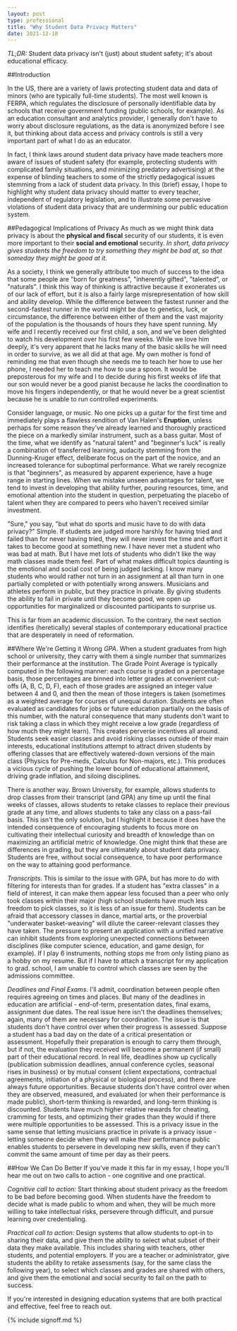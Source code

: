 ```yaml
---
layout: post
type: professional
title: "Why Student Data Privacy Matters"
date: 2021-12-10
---
```


*TL;DR:* Student data privacy isn't (just) about student safety; it's about educational efficacy.

##Introduction

In the US, there are a variety of laws protecting student data and data of minors (who are typically full-time students). The most well known is FERPA, which regulates the disclosure of personally identifiable data by schools that receive government funding (public schools, for example).  As an education consultant and analytics provider, I generally don't have to worry about disclosure regulations, as the data is anonymized before I see it, but thinking about data access and privacy controls is still a very important part of what I do as an educator.

In fact, I think laws around student data privacy have made teachers more aware of issues of student safety (for example, protecting students with complicated family situations, and minimizing predatory advertising) at the expense of blinding teachers to some of the strictly pedagogical issues stemming from a lack of student data privacy. In this (brief) essay, I hope to highlight why student data privacy should matter to every teacher, independent of regulatory legislation, and to illustrate some pervasive violations of student data privacy that are undermining our public education system.

##Pedagogical Implications of Privacy
As much as we might think data privacy is about the **physical and fiscal** security of our students, it is even more important to their **social and emotional** security. *In short, data privacy gives students the freedom to try something they might be bad at, so that someday they might be good at it.*

As a society, I think we generally attribute too much of success to the idea that some people are "born for greatness", "inherently gifted", "talented", or "naturals". I think this way of thinking is attractive because it exonerates us of our lack of effort, but it is also a fairly large misrepresentation of how skill and ability develop. While the difference between the fastest runner and the second-fastest runner in the world might be due to genetics, luck, or circumstance, the difference between either of them and the vast majority of the population is the thousands of hours they have spent running. My wife and I recently received our first child, a son, and we've been delighted to watch his development over his first few weeks. While we love him deeply, it's very apparent that he lacks many of the basic skills he will need in order to survive, as we all did at that age. My own mother is fond of reminding me that even though she needs me to teach her how to use her phone, I needed her to teach me how to use a spoon. It would be preposterous for my wife and I to decide during his first weeks of life that our son would never be a good pianist because he lacks the coordination to move his fingers independently, or that he would never be a great scientist because he is unable to run controlled experiments.

Consider language, or music. No one picks up a guitar for the first time and immediately plays a flawless rendition of Van Halen's **Eruption**, unless perhaps for some reason they've already learned and thoroughly practiced the piece on a markedly similar instrument, such as a bass guitar. Most of the time, what we identify as "natural talent" and "beginner's luck" is really a combination of transferred learning, audacity stemming from the Dunning-Kruger effect, deliberate focus on the part of the novice, and an increased tolerance for suboptimal performance. What we rarely recognize is that "beginners", as measured by apparent experience, have a huge range in starting lines. When we mistake unseen advantages for talent, we tend to invest in developing that ability further, pouring resources, time, and emotional attention into the student in question, perpetuating the placebo of talent when they are compared to peers who haven't received similar investment.

"Sure," you say, "but what do sports and music have to do with data privacy?" Simple. If students are judged more harshly for having tried and failed than for never having tried, they will never invest the time and effort it takes to become good at something new. I have never met a student who was bad at math. But I have met lots of students who didn't like the way math classes made them feel. Part of what makes difficult topics daunting is the emotional and social cost of being judged lacking. I know many students who would rather not turn in an assignment at all than turn in one partially completed or with potentially wrong answers. Musicians and athletes perform in public, but they practice in private. By giving students the ability to fail in private until they become good, we open up opportunities for marginalized or discounted participants to surprise us.

This is far from an academic discussion. To the contrary, the next section identifies (heretically) several staples of contemporary educational practice that are desperately in need of reformation.

##Where We're Getting it Wrong
*GPA*. When a student graduates from high school or university, they carry with them a single number that summarizes their performance at the institution. The Grade Point Average is typically computed in the following manner: each course is graded on a percentage basis, those percentages are binned into letter grades at convenient cut-offs (A, B, C, D, F), each of those grades are assigned an integer value between 4 and 0, and then the mean of those integers is taken (sometimes as a weighted average for courses of unequal duration. Students are often evaluated as candidates for jobs or future education partially on the basis of this number, with the natural consequence that many students don't want to risk taking a class in which they might receive a low grade (regardless of how much they might learn). This creates perverse incentives all around. Students seek easier classes and avoid risking classes outside of their main interests, educational institutions attempt to attract driven students by offering classes that are effectively watered-down versions of the main class (Physics for Pre-meds, Calculus for Non-majors, etc.). This produces a vicious cycle of pushing the lower bound of educational attainment, driving grade inflation, and siloing disciplines.

There is another way. Brown University, for example, allows students to drop classes from their transcript (and GPA) any time up until the final weeks of classes, allows students to retake classes to replace their previous grade at any time, and allows students to take any class on a pass-fail basis. This isn't the only solution, but I highlight it because it does have the intended consequence of encouraging students to focus more on cultivating their intellectual curiosity and breadth of knowledge than on maximizing an artificial metric of knowledge. One might think that these are differences in grading, but they are ultimately about student data privacy. Students are free, without social consequence, to have poor performance on the way to attaining good performance.

*Transcripts*. This is similar to the issue with GPA, but has more to do with filtering for interests than for grades. If a student has "extra classes" in a field of interest, it can make them appear less focused than a peer who only took classes within their major (high school students have much less freedom to pick classes, so it is less of an issue for them). Students can be afraid that accessory classes in dance, martial arts, or the proverbial "underwater basket-weaving" will dilute the career-relevant classes they have taken. The pressure to present an application with a unified narrative can inhibit students from exploring unexpected connections between disciplines (like computer science, education, and game design, for example). If I play 6 instruments, nothing stops me from only listing piano as a hobby on my resume. But if I have to attach a transcript for my application to grad. school, I am unable to control which classes are seen by the admissions committee.

*Deadlines and Final Exams*. I'll admit, coordination between people often requires agreeing on times and places. But many of the deadlines in education are artificial - end-of-term, presentation dates, final exams, assignment due dates. The real issue here isn't the deadlines themselves; again, many of them are necessary for coordination. The issue is that students don't have control over when their progress is assessed. Suppose a student has a bad day on the date of a critical presentation or assessment. Hopefully their preparation is enough to carry them through, but if not, the evaluation they received will become a permanent (if small) part of their educational record. In real life, deadlines show up cyclically (publication submission deadlines, annual conference cycles, seasonal rises in business) or by mutual consent (client expectations, contractual agreements, initiation of a physical or biological process), and there are always future opportunities. Because students don't have control over when they are observed, measured, and evaluated (or when their performance is made public), short-term thinking is rewarded, and long-term thinking is discounted. Students have much higher relative rewards for cheating, cramming for tests, and optimizing their grades than they would if there were multiple opportunities to be assessed. This is a privacy issue in the same sense that letting musicians practice in private is a privacy issue - letting someone decide when they will make their performance public enables students to persevere in developing new skills, even if they can't commit the same amount of time per day as their peers.

##How We Can Do Better
If you've made it this far in my essay, I hope you'll hear me out on two calls to action - one cognitive and one practical.

*Cognitive call to action:* Start thinking about student privacy as the freedom to be bad before becoming good. When students have the freedom to decide what is made public to whom and when, they will be much more willing to take intellectual risks, persevere through difficult, and pursue learning over credentialing.

*Practical call to action:* Design systems that allow students to opt-in to sharing their data, and give them the ability to select what subset of their data they make available. This includes sharing with teachers, other students, and potential employers. If you are a teacher or administrator, give students the ability to retake assessments (say, for the same class the following year), to select which classes and grades are shared with others, and give them the emotional and social security to fail on the path to success.

If you're interested in designing education systems that are both practical and effective, feel free to reach out.

{% include signoff.md %}
